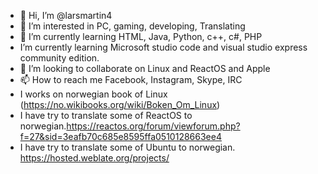 - 👋 Hi, I’m @larsmartin4
- 👀 I’m interested in PC, gaming, developing, Translating
- 🌱 I’m currently learning HTML, Java, Python, c++, c#, PHP
-    I’m currently learning Microsoft studio code and visual studio express community edition.
- 💞️ I’m looking to collaborate on Linux and ReactOS and Apple
- 📫 How to reach me Facebook, Instagram, Skype, IRC
- I works on norwegian book of Linux (https://no.wikibooks.org/wiki/Boken_Om_Linux)
- I have try to translate some of ReactOS to norwegian.https://reactos.org/forum/viewforum.php?f=27&sid=3eafb70c685e8595ffa0510128663ee4
- I have try to translate some of Ubuntu to norwegian. https://hosted.weblate.org/projects/

<!---
larsmartin4/larsmartin4 is a ✨ special ✨ repository because its `README.md` (this file) appears on your GitHub profile.
You can click the Preview link to take a look at your changes.
--->
